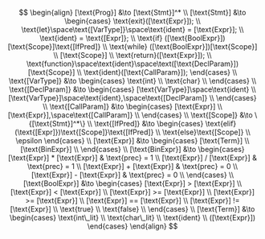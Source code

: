 $$
\begin{align}
    [\text{Prog}] &\to [\text{Stmt}]^* \\
    [\text{Stmt}] &\to
    \begin{cases}
        \text{exit}([\text{Expr}]); \\
        \text{let}\space\text{[VarType]}\space\text{ident} = [\text{Expr}]; \\
        \text{ident} = \text{[Expr]}; \\
        \text{if} ([\text{BoolExpr}])[\text{Scope}]\text{[IfPred]} \\
        \text{while} ([\text{BoolExpr}])[\text{Scope}] \\
        [\text{Scope}] \\
        \text{return}([\text{Expr}]); \\
        \text{function}\space\text{ident}\space\text([\text{DeclParam}])[\text{Scope}] \\
        \text{ident}([\text{CallParam}]); 
    \end{cases} \\
    \text{[VarType]} &\to 
    \begin{cases}
        \text{int} \\
        \text{char} \\
    \end{cases} \\
    \text{[DeclParam]} &\to 
    \begin{cases}
        [\text{VarType}]\space\text{ident} \\
        [\text{VarType}]\space\text{ident},\space\text{[DeclParam]} \\
    \end{cases} \\
    \text{[CallParam]} &\to 
    \begin{cases}
        [\text{Expr}] \\
        [\text{Expr}],\space\text{[CallParam]} \\
    \end{cases} \\
    \text{[Scope]} &\to \{[\text{Stmt}]^*\} \\
    \text{[IfPred]} &\to 
    \begin{cases}
        \text{elif}(\text{[Expr]})\text{[Scope]}\text{[IfPred]} \\
        \text{else}\text{[Scope]} \\
        \epsilon
    \end{cases} \\
    [\text{Expr}] &\to
    \begin{cases}
        [\text{Term}] \\
        [\text{BinExpr}] \\
    \end{cases} \\
    [\text{BinExpr}] &\to
    \begin{cases}
        [\text{Expr}] * [\text{Expr}] & \text{prec} = 1 \\
        [\text{Expr}] / [\text{Expr}] & \text{prec} = 1 \\
        [\text{Expr}] + [\text{Expr}] & \text{prec} = 0 \\
        [\text{Expr}] - [\text{Expr}] & \text{prec} = 0 \\
    \end{cases} \\ 
    [\text{BoolExpr}] &\to
    \begin{cases}
        [\text{Expr}] > [\text{Expr}] \\
        [\text{Expr}] < [\text{Expr}] \\
        [\text{Expr}] >= [\text{Expr}] \\
        [\text{Expr}] >= [\text{Expr}] \\
        [\text{Expr}] == [\text{Expr}] \\
        [\text{Expr}] != [\text{Expr}] \\
        \text{true} \\
        \text{false} \\
    \end{cases} \\ 
    [\text{Term}] &\to
    \begin{cases}
        \text{int\_lit} \\
        \text{char\_lit} \\
        \text{ident} \\
        ([\text{Expr}])
    \end{cases}
\end{align}
$$
